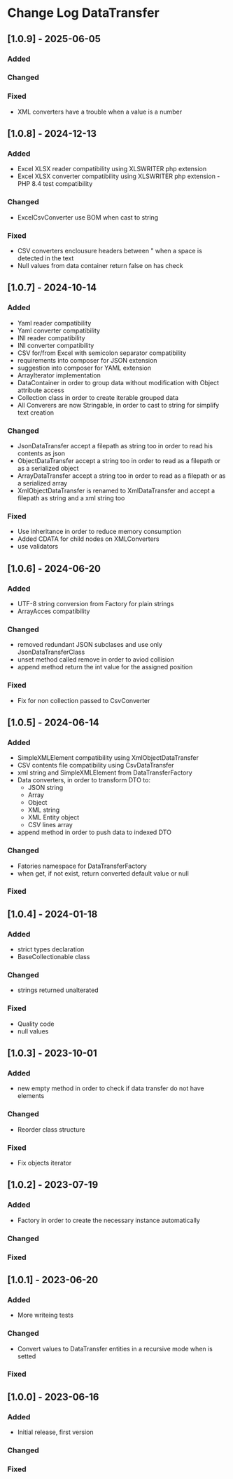 # Change Log DataTransfer

## [1.0.9] - 2025-06-05

### Added

### Changed

### Fixed

- XML converters have a trouble when a value is a number

## [1.0.8] - 2024-12-13

### Added

- Excel XLSX reader compatibility using XLSWRITER php extension
- Excel XLSX converter compatibility using XLSWRITER php extension
  -PHP 8.4 test compatibility

### Changed

- ExcelCsvConverter use BOM when cast to string

### Fixed

- CSV converters enclousure headers between " when a space is detected in the text
- Null values from data container return false on has check

## [1.0.7] - 2024-10-14

### Added

- Yaml reader compatibility
- Yaml converter compatibility
- INI reader compatibility
- INI converter compatibility
- CSV for/from Excel with semicolon separator compatibility
- requirements into composer for JSON extension
- suggestion into composer for YAML extension
- ArrayIterator implementation
- DataContainer in order to group data without modification with Object attribute access
- Collection class in order to create iterable grouped data
- All Converers are now Stringable, in order to cast to string for simplify text creation

### Changed

- JsonDataTransfer accept a filepath as string too in order to read his contents as json
- ObjectDataTransfer accept a string too in order to read as a filepath or as a serialized object
- ArrayDataTransfer accept a string too in order to read as a filepath or as a serialized array
- XmlObjectDataTransfer is renamed to XmlDataTransfer and accept a filepath as string and a xml string too

### Fixed

- Use inheritance in order to reduce memory consumption
- Added CDATA for child nodes on XMLConverters
- use validators

## [1.0.6] - 2024-06-20

### Added

- UTF-8 string conversion from Factory for plain strings
- ArrayAcces compatibility

### Changed

- removed redundant JSON subclases and use only JsonDataTransferClass
- unset method called remove in order to aviod collision
- append method return the int value for the assigned position

### Fixed

- Fix for non collection passed to CsvConverter

## [1.0.5] - 2024-06-14

### Added

- SimpleXMLElement compatibility using XmlObjectDataTransfer
- CSV contents file compatibility using CsvDataTransfer
- xml string and SimpleXMLElement from DataTransferFactory
- Data converters, in order to transform DTO to:
  - JSON string
  - Array
  - Object
  - XML string
  - XML Entity object
  - CSV lines array
- append method in order to push data to indexed DTO

### Changed

- Fatories namespace for DataTransferFactory
- when get, if not exist, return converted default value or null

### Fixed

## [1.0.4] - 2024-01-18

### Added

- strict types declaration
- BaseCollectionable class

### Changed

- strings returned unalterated

### Fixed

- Quality code
- null values

## [1.0.3] - 2023-10-01

### Added

- new empty method in order to check if data transfer do not have elements

### Changed

- Reorder class structure

### Fixed

- Fix objects iterator

## [1.0.2] - 2023-07-19

### Added

- Factory in order to create the necessary instance automatically

### Changed

### Fixed

## [1.0.1] - 2023-06-20

### Added

- More writeing tests

### Changed

- Convert values to DataTransfer entities in a recursive mode when is setted

### Fixed

## [1.0.0] - 2023-06-16

### Added

- Initial release, first version

### Changed

### Fixed
